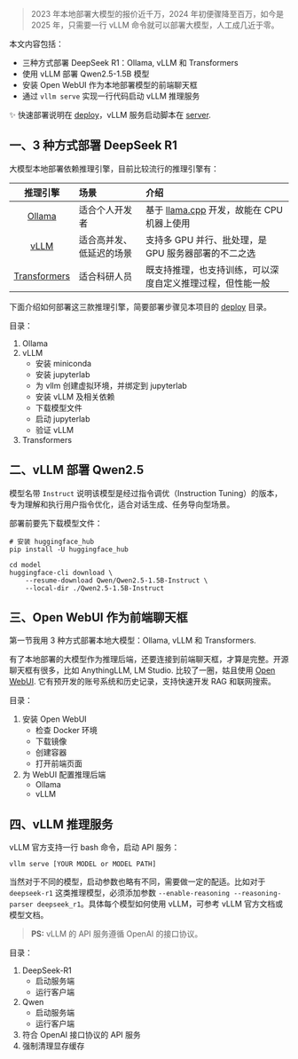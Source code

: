 
> 2023 年本地部署大模型的报价近千万，2024 年初便骤降至百万，如今是 2025 年，只需要一行 vLLM 命令就可以部署大模型，人工成几近于零。

本文内容包括：

- 三种方式部署 DeepSeek R1：Ollama, vLLM 和 Transformers
- 使用 vLLM 部署 Qwen2.5-1.5B 模型
- 安装 Open WebUI 作为本地部署模型的前端聊天框
- 通过 `vllm serve` 实现一行代码启动 vLLM 推理服务

✨ 快速部署说明在 [deploy](/deploy)，vLLM 服务启动脚本在 [server](/server).


## 一、3 种方式部署 DeepSeek R1

大模型本地部署依赖推理引擎，目前比较流行的推理引擎有：

|                           推理引擎                           | 场景                 | 介绍                                                                     |
|:-----------------------------------------------------------:|:-------------------|:-----------------------------------------------------------------------|
|         [Ollama](https://github.com/ollama/ollama)          | 适合个人开发者            | 基于 [llama.cpp](https://github.com/ggml-org/llama.cpp) 开发，故能在 CPU 机器上使用 |
|        [vLLM](https://github.com/vllm-project/vllm)         | 适合高并发、低延迟的场景       | 支持多 GPU 并行、批处理，是 GPU 服务器部署的不二之选                                        |
| [Transformers](https://github.com/huggingface/transformers) | 适合科研人员             | 既支持推理，也支持训练，可以深度自定义推理过程，但性能一般                                          |

下面介绍如何部署这三款推理引擎，简要部署步骤见本项目的 [deploy](/deploy) 目录。

目录：

1. Ollama
2. vLLM
    - 安装 miniconda
    - 安装 jupyterlab
    - 为 vllm 创建虚拟环境，并绑定到 jupyterlab
    - 安装 vLLM 及相关依赖
    - 下载模型文件
    - 启动 jupyterlab
    - 验证 vLLM
3. Transformers


## 二、vLLM 部署 Qwen2.5

模型名带 `Instruct` 说明该模型是经过指令调优（Instruction Tuning）的版本，专为理解和执行用户指令优化，适合对话生成、任务导向型场景。

部署前要先下载模型文件：

```
# 安装 huggingface_hub
pip install -U huggingface_hub

cd model
huggingface-cli download \
    --resume-download Qwen/Qwen2.5-1.5B-Instruct \
    --local-dir ./Qwen2.5-1.5B-Instruct
```


## 三、Open WebUI 作为前端聊天框

第一节我用 3 种方式部署本地大模型：Ollama, vLLM 和 Transformers.

有了本地部署的大模型作为推理后端，还要连接到前端聊天框，才算是完整。开源聊天框有很多，比如 AnythingLLM, LM Studio. 比较了一圈，姑且使用 [Open WebUI](https://github.com/open-webui/open-webui). 它有预开发的账号系统和历史记录，支持快速开发 RAG 和联网搜索。

目录：

1. 安装 Open WebUI
    - 检查 Docker 环境
    - 下载镜像
    - 创建容器
    - 打开前端页面
2. 为 WebUI 配置推理后端
    - Ollama
    - vLLM


## 四、vLLM 推理服务

vLLM 官方支持一行 bash 命令，启动 API 服务：

```
vllm serve [YOUR MODEL or MODEL PATH]
```

当然对于不同的模型，启动参数也略有不同，需要做一定的配适。比如对于 `deepseek-r1` 这类推理模型，必须添加参数 `--enable-reasoning --reasoning-parser deepseek_r1`。具体每个模型如何使用 vLLM，可参考 vLLM 官方文档或模型文档。

> **PS:** vLLM 的 API 服务遵循 OpenAI 的接口协议。

目录：

1. DeepSeek-R1
    - 启动服务端
    - 运行客户端
2. Qwen
    - 启动服务端
    - 运行客户端
3. 符合 OpenAI 接口协议的 API 服务
4. 强制清理显存缓存
